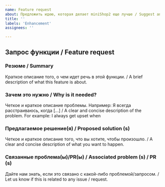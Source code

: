 ```yaml
---
name: Feature request
about: Предложить идею, которая делает miniShop2 еще лучше / Suggest an idea that makes miniShop2 even better
title: ''
labels: 'Enhancement'
assignees: ''

---
```


## Запрос функции / Feature request

### Резюме / Summary

Краткое описание того, о чем идет речь в этой функции. / A brief description of what this feature is about.

### Зачем это нужно / Why is it needed?

Четкое и краткое описание проблемы. Например: Я всегда расстраиваюсь, когда [...] / A clear and concise description of the problem. For example: I always get upset when

### Предлагаемое решение(я) / Proposed solution (s)

Четкое и краткое описание того, что вы хотите, чтобы произошло. / A clear and concise description of what you want to happen.

### Связанные проблема(ы)/PR(ы) / Associated problem (s) / PR (s)

Дайте нам знать, если это связано с какой-либо проблемой/запросом. / Let us know if this is related to any issue / request.
